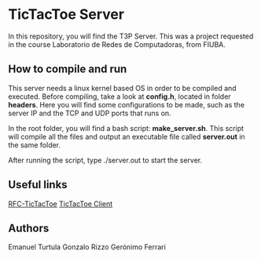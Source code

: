 # TicTacToe Server

In this repository, you will find the T3P Server. This was a project requested in the course Laboratorio de Redes de Computadoras, from FIUBA.

## How to compile and run

This server needs a linux kernel based OS in order to be compiled and executed. Before compiling, take a look at **config.h**, located in folder **headers**. Here you will find some
configurations to be made, such as the server IP and the TCP and UDP ports that runs on.

In the root folder, you will find a bash script: **make_server.sh**. This script will compile all the files and output an executable file called **server.out** in the same folder.

After running the script, type ./server.out to start the server.

## Useful links

<a href="https://docs.google.com/document/d/1eurJnPB9OFcRuYwLIdP7G9ug2nZrvtSjIa1J8TGMKkw/edit" target="_top">RFC-TicTacToe</a>
<a href="https://github.com/emanuelturtula/t3p-server" target="_top">TicTacToe Client</a>

## Authors

Emanuel Turtula
Gonzalo Rizzo
Gerónimo Ferrari
